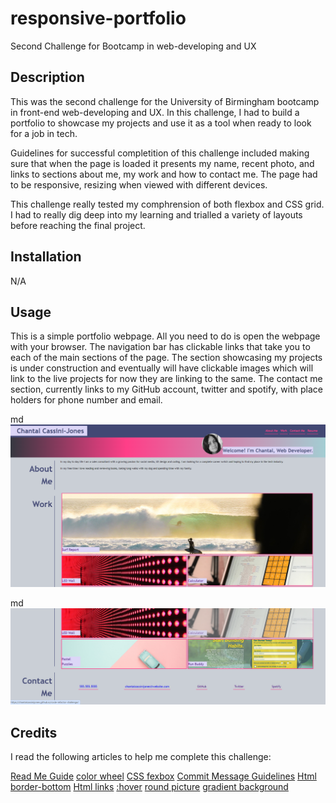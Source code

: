 # responsive-portfolio
Second Challenge for Bootcamp in web-developing and UX


## Description

This was the second challenge for the University of Birmingham bootcamp in front-end web-developing and UX. In this challenge, I had to build a portfolio to showcase my projects and use it as a tool when ready to look for a job in tech.  

Guidelines for successful completition of this challenge included making sure that when the page is loaded it presents my name, recent photo, and links to sections about me, my work and how to contact me. The page had to be responsive, resizing when viewed with different devices. 

This challenge really tested my comphrension of both flexbox and CSS grid. I had to really dig deep into my learning and trialled a variety of layouts before reaching the final project. 


## Installation

N/A

## Usage

This is a simple portfolio webpage. All you need to do is open the webpage with your browser. The navigation bar has clickable links that take you to each of the main sections of the page.
The section showcasing my projects is under construction and eventually will have clickable images which will link to the live projects for now they are linking to the same. The contact me section, currently links to my GitHub account, twitter and spotify, with place holders for phone number and email.  


md
    ![Screenshot 1](./assets/images/Screenshot%202023-11-07%20184344.png)

 md   
    ![Screenshot 2](./assets/images/Screenshot%202023-11-07%20184418.png)
    



    
## Credits

I read the following articles to help me complete this challenge: 

[Read Me Guide](https://coding-boot-camp.github.io/full-stack/github/professional-readme-guide)
[color wheel](https://color.adobe.com/create/color-wheel)
[CSS fexbox](https://css-tricks.com/snippets/css/a-guide-to-flexbox/)
[Commit Message Guidelines](https://www.freecodecamp.org/news/writing-good-commit-messages-a-practical-guide/)
[Html border-bottom](https://www.w3schools.com/cssref/pr_border-bottom.php)
[Html links](https://www.w3schools.com/html/html_links.asp)
[:hover](https://www.w3schools.com/html/html_links.asp)
[round picture](https://www.w3schools.com/html/html_links.asp)
[gradient background](https://cssgradient.io/)

